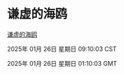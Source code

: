 # 谦虚的海鸥
[谦虚的海鸥](http://219.139.199.19:56308/qxdho/course/base/hotlink/index.php)

2025年 01月 26日 星期日 09:10:03 CST

2025年 01月 26日 星期日 01:10:03 GMT

